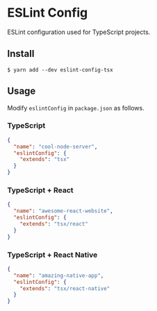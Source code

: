 # ESLint Config

ESLint configuration used for TypeScript projects.

## Install

```
$ yarn add --dev eslint-config-tsx
```

## Usage

Modify `eslintConfig` in `package.json` as follows.

### TypeScript

```json
{
  "name": "cool-node-server",
  "eslintConfig": {
    "extends": "tsx"
  }
}
```

### TypeScript + React

```json
{
  "name": "awesome-react-website",
  "eslintConfig": {
    "extends": "tsx/react"
  }
}
```

### TypeScript + React Native

```json
{
  "name": "amazing-native-app",
  "eslintConfig": {
    "extends": "tsx/react-native"
  }
}
```
